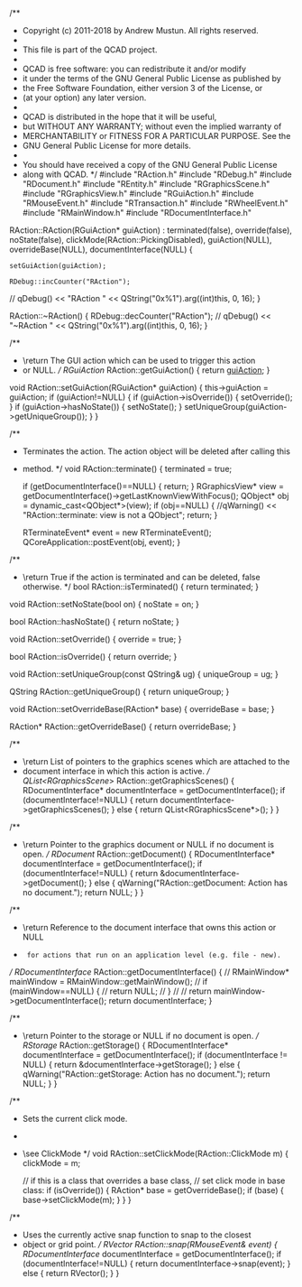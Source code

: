 /**
 * Copyright (c) 2011-2018 by Andrew Mustun. All rights reserved.
 * 
 * This file is part of the QCAD project.
 *
 * QCAD is free software: you can redistribute it and/or modify
 * it under the terms of the GNU General Public License as published by
 * the Free Software Foundation, either version 3 of the License, or
 * (at your option) any later version.
 *
 * QCAD is distributed in the hope that it will be useful,
 * but WITHOUT ANY WARRANTY; without even the implied warranty of
 * MERCHANTABILITY or FITNESS FOR A PARTICULAR PURPOSE. See the
 * GNU General Public License for more details.
 *
 * You should have received a copy of the GNU General Public License
 * along with QCAD.
 */
#include "RAction.h"
#include "RDebug.h"
#include "RDocument.h"
#include "REntity.h"
#include "RGraphicsScene.h"
#include "RGraphicsView.h"
#include "RGuiAction.h"
#include "RMouseEvent.h"
#include "RTransaction.h"
#include "RWheelEvent.h"
#include "RMainWindow.h"
#include "RDocumentInterface.h"

RAction::RAction(RGuiAction* guiAction)
  : terminated(false),
    override(false),
    noState(false),
    clickMode(RAction::PickingDisabled),
    guiAction(NULL),
    overrideBase(NULL),
    documentInterface(NULL) {

    setGuiAction(guiAction);

    RDebug::incCounter("RAction");
//    qDebug() << "RAction " << QString("0x%1").arg((int)this, 0, 16);
}



RAction::~RAction() {
    RDebug::decCounter("RAction");
//    qDebug() << "~RAction " << QString("0x%1").arg((int)this, 0, 16);
}


/**
 * \return The GUI action which can be used to trigger this action
 *  or NULL.
 */
RGuiAction* RAction::getGuiAction() {
    return [guiAction](./RActionAdapter.md#action);
}


void RAction::setGuiAction(RGuiAction* guiAction) {
    this->guiAction = guiAction;
    if (guiAction!=NULL) {
        if (guiAction->isOverride()) {
            setOverride();
        }
        if (guiAction->hasNoState()) {
            setNoState();
        }
        setUniqueGroup(guiAction->getUniqueGroup());
    }
}


/**
 * Terminates the action. The action object will be deleted after calling this
 * method.
 */
void RAction::terminate() {
    terminated = true;

    if (getDocumentInterface()==NULL) {
        return;
    }
    RGraphicsView* view = getDocumentInterface()->getLastKnownViewWithFocus();
    QObject* obj = dynamic_cast<QObject*>(view);
    if (obj==NULL) {
        //qWarning() << "RAction::terminate: view is not a QObject";
        return;
    }

    RTerminateEvent* event = new RTerminateEvent();
    QCoreApplication::postEvent(obj, event);
}



/**
 * \return True if the action is terminated and can be deleted, false otherwise.
 */
bool RAction::isTerminated() {
    return terminated;
}

void RAction::setNoState(bool on) {
    noState = on;
}

bool RAction::hasNoState() {
    return noState;
}

void RAction::setOverride() {
    override = true;
}


bool RAction::isOverride() {
    return override;
}

void RAction::setUniqueGroup(const QString& ug) {
    uniqueGroup = ug;
}

QString RAction::getUniqueGroup() {
    return uniqueGroup;
}

void RAction::setOverrideBase(RAction* base) {
    overrideBase = base;
}

RAction* RAction::getOverrideBase() {
    return overrideBase;
}

/**
 * \return List of pointers to the graphics scenes which are attached to the
 *   document interface in which this action is active.
 */
QList<RGraphicsScene*> RAction::getGraphicsScenes() {
    RDocumentInterface* documentInterface = getDocumentInterface();
    if (documentInterface!=NULL) {
        return documentInterface->getGraphicsScenes();
    }
    else {
        return QList<RGraphicsScene*>();
    }
}



/**
 * \return Pointer to the graphics document or NULL if no document is open.
 */
RDocument* RAction::getDocument() {
    RDocumentInterface* documentInterface = getDocumentInterface();
    if (documentInterface!=NULL) {
        return &documentInterface->getDocument();
    }
    else {
        qWarning("RAction::getDocument: Action has no document.");
        return NULL;
    }
}



/**
 * \return Reference to the document interface that owns this action or NULL
 *      for actions that run on an application level (e.g. file - new).
 */
RDocumentInterface* RAction::getDocumentInterface() {
//    RMainWindow* mainWindow = RMainWindow::getMainWindow();
//    if (mainWindow==NULL) {
//        return NULL;
//    }
//
//    return mainWindow->getDocumentInterface();
    return documentInterface;
}


/**
 * \return Pointer to the storage or NULL if no document is open.
 */
RStorage* RAction::getStorage() {
    RDocumentInterface* documentInterface = getDocumentInterface();
    if (documentInterface != NULL) {
        return &documentInterface->getStorage();
    } else {
        qWarning("RAction::getStorage: Action has no document.");
        return NULL;
    }
}

/**
 * Sets the current click mode.
 *
 * \see ClickMode
 */
void RAction::setClickMode(RAction::ClickMode m) {
    clickMode = m;

    // if this is a class that overrides a base class,
    // set click mode in base class:
    if (isOverride()) {
        RAction* base = getOverrideBase();
        if (base) {
            base->setClickMode(m);
        }
    }
}

/**
 * Uses the currently active snap function to snap to the closest
 * object or grid point.
 */
RVector RAction::snap(RMouseEvent& event) {
    RDocumentInterface* documentInterface = getDocumentInterface();
    if (documentInterface!=NULL) {
        return documentInterface->snap(event);
    }
    else {
        return RVector();
    }
}
